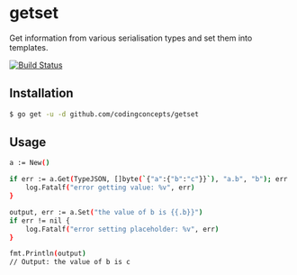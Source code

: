 # getset
Get information from various serialisation types and set them into templates.

[![Build Status](https://travis-ci.org/codingconcepts/getset.svg?branch=master)](https://travis-ci.org/codingconcepts/getset)

## Installation

``` bash
$ go get -u -d github.com/codingconcepts/getset
```

## Usage

``` bash
a := New()

if err := a.Get(TypeJSON, []byte(`{"a":{"b":"c"}}`), "a.b", "b"); err != nil {
	log.Fatalf("error getting value: %v", err)
}

output, err := a.Set("the value of b is {{.b}}")
if err != nil {
	log.Fatalf("error setting placeholder: %v", err)
}

fmt.Println(output)
// Output: the value of b is c
```